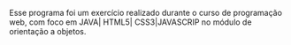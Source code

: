 Esse programa foi um exercício realizado durante o curso de programação web, com foco em JAVA| HTML5| CSS3|JAVASCRIP no módulo de orientação a objetos. 
